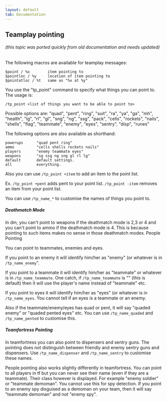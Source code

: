 ```yaml
---
layout: default
tab: Documentation
---
```


## Teamplay pointing

###### (this topic was ported quickly from old documentation and needs updated)

The following macros are available for teamplay messages:

    $point / %x        item pointing to
    $pointloc / %y     location of item pointing to
    $pointatloc / %t   same as "%x at %y"

You use the "tp_point" command to specify what things you can point to. The usage is:

    /tp_point <list of things you want to be able to point to>

Possible options are: "quad", "pent", "ring", "suit", "ra", "ya", "ga", "mh", "health", "lg", "rl", "gl", "sng", "ng", "ssg", "pack", "cells", "rockets", "nails", "shells", "flag", "teammate", "enemy", "eyes", "sentry", "disp", "runes"

The following options are also available as shorthand:

    powerups      "quad pent ring"
    ammo          "cells shells rockets nails"
    players       "enemy teammate eyes"
    weapons       "sg ssg ng sng gl rl lg"
    default       default settings.
    all           everything.

Also you can use `/tp_point +item` to add an item to the point list.

Ex. `/tp_point +pent` adds pent to your point list. `/tp_point -item` removes an item from your point list.

You can use `/tp_name_*` to customise the names of things you point to.

##### Deathmatch Mode

In dm, you can't point to weapons if the deathmatch mode is 2,3 or 4 and you can't point to ammo if the deathmatch mode is 4. This is because pointing to such items makes no sense in those deathmatch modes.
People Pointing

You can point to teammates, enemies and eyes.

If you point to an enemy it will identify him/her as "enemy" (or whatever is in `/tp_name_enemy`".

If you point to a teammate it will identify him/her as "teammate" or whatever is in `/tp_name_teammate`. One catch, if `/tp_name_teammate` is "" (this is default) then it will use the player's name instead of "teammate" etc.

If you point to eyes it will identify him/her as "eyes" (or whatever is in `/tp_name_eyes`. You cannot tell if an eyes is a teammate or an enemy.

Also if the teammate/enemy/eyes has quad or pent, it will say "quaded enemy" or "quaded pented eyes" etc. You can use `/tp_name_quaded` and `/tp_name_pented` to customise this.

##### Teamfortress Pointing

In teamfortress you can also point to dispensers and sentry guns.
The pointing does not distinguish between friendly and enemy sentry guns and dispensers.
Use `/tp_name_dispenser` and `/tp_name_sentry` to customise these names.

People pointing also works slightly differently in teamfortress.
You can point to all players in tf but you can never see their name
(even if they are a teammate). Their class however is displayed.
For example "enemy soldier" or "teammate demoman". You cannot use this
for spy detection. If you point to an enemy spy disguised as a demoman
on your team, then it will say "teammate demoman" and not "enemy spy".
